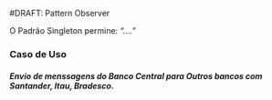 #DRAFT: Pattern Observer

O Padrão Singleton permine: _“....”_

### Caso de Uso
##### Envio de menssagens do Banco Central para Outros bancos com Santander, Itau, Bradesco.
